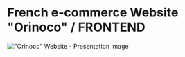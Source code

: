 # French e-commerce Website "Orinoco" / FRONTEND


!["Orinoco" Website - Presentation image](https://github.com/MaudNY/P5_070921_Orinoco/blob/main/Orinoco-photo.jpg "Orinoco website presentation image")
